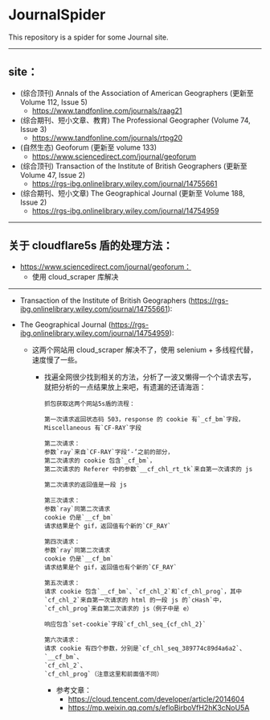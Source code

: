 # JournalSpider

This repository is a spider for some Journal site.

---

## site：

- (综合顶刊) Annals of the Association of American Geographers (更新至 Volume 112, Issue 5)
  - https://www.tandfonline.com/journals/raag21
- (综合期刊、短小文章、教育) The Professional Geographer (Volume 74, Issue 3)
  - https://www.tandfonline.com/journals/rtpg20
- (自然生态) Geoforum (更新至 volume 133)
  - https://www.sciencedirect.com/journal/geoforum
- (综合顶刊) Transaction of the Institute of British Geographers (更新至 Volume 47, Issue 2)
  - https://rgs-ibg.onlinelibrary.wiley.com/journal/14755661
- (综合期刊、短小文章) The Geographical Journal (更新至 Volume 188, Issue 2)
  - https://rgs-ibg.onlinelibrary.wiley.com/journal/14754959

---

## 关于 cloudflare5s 盾的处理方法：

- https://www.sciencedirect.com/journal/geoforum：
  - 使用 cloud_scraper 库解决

---

- Transaction of the Institute of British Geographers (https://rgs-ibg.onlinelibrary.wiley.com/journal/14755661):
- The Geographical Journal (https://rgs-ibg.onlinelibrary.wiley.com/journal/14754959):

  - 这两个网站用 cloud_scraper 解决不了，使用 selenium + 多线程代替，速度慢了一些。

    - 找遍全网很少找到相关的方法，分析了一波又懒得一个个请求去写，就把分析的一点结果放上来吧，有遗漏的还请海涵：

          抓包获取这两个网站5s盾的流程：

          第一次请求返回状态码 503，response 的 cookie 有`_cf_bm`字段，Miscellaneous 有`CF-RAY`字段

          第二次请求：
          参数`ray`来自`CF-RAY`字段‘-’之前的部分，
          第二次请求的 cookie 包含`_cf_bm`，
          第二次请求的 Referer 中的参数`__cf_chl_rt_tk`来自第一次请求的 js

          第二次请求的返回值是一段 js

          第三次请求：
          参数`ray`同第二次请求
          cookie 仍是`__cf_bm`
          请求结果是个 gif，返回值有个新的`CF_RAY`

          第四次请求：
          参数`ray`同第二次请求
          cookie 仍是`__cf_bm`
          请求结果是个 gif，返回值也有个新的`CF_RAY`

          第五次请求：
          请求 cookie 包含`__cf_bm`、`cf_chl_2`和`cf_chl_prog`，其中`cf_chl_2`来自第一次请求的 html 的一段 js 的`cHash`中，`cf_chl_prog`来自第二次请求的 js（例子中是 e）

          响应包含`set-cookie`字段`cf_chl_seq_{cf_chl_2}`

          第六次请求：
          请求 cookie 有四个参数，分别是`cf_chl_seq_389774c89d4a6a2`、
          `__cf_bm`、
          `cf_chl_2`、
          `cf_chl_prog`（注意这里和前面值不同）

      - 参考文章：
        - https://cloud.tencent.com/developer/article/2014604
        - https://mp.weixin.qq.com/s/efloBirboVfH2hK3cNoU5A
